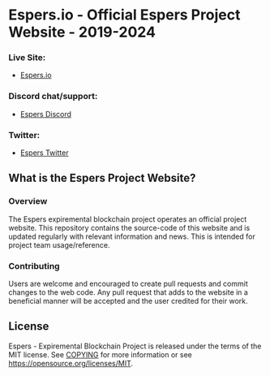 Espers.io - Official Espers Project Website - 2019-2024
===========================================================================================

### Live Site:
*  [Espers.io](https://espers.io/)

### Discord chat/support:
*  [Espers Discord](https://discord.gg/cn3AfPS)

### Twitter:
*  [Espers Twitter](https://x.com/EspersCoin)



What is the Espers Project Website?
-----------------------------------------

### Overview
The Espers expiremental blockchain project operates an official project website. This repository contains the source-code of this website and is updated regularly with relevant information and news. This is intended for project team usage/reference.

### Contributing
Users are welcome and encouraged to create pull requests and commit changes to the web code. Any pull request that adds to the website in a beneficial manner will be accepted and the user credited for their work.


License
-------

Espers - Expiremental Blockchain Project is released under the terms of the MIT license. See [COPYING](COPYING) for more information or see https://opensource.org/licenses/MIT.
